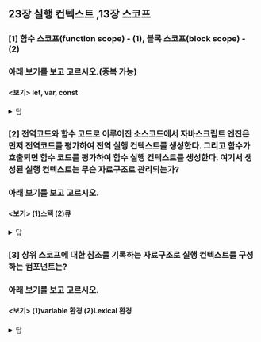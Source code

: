 ## 23장 실행 컨텍스트 ,13장 스코프

### [1]  함수 스코프(function scope) - __(1)__, 블록 스코프(block scope) - __(2)__
### 아래 보기를 보고 고르시오.(중복 가능)
#### <보기> let, var, const
<details>
<summary>답</summary>
<div markdown="1">
(1) var (2) let,const   <p386>
</div>
</details>



### [2] 전역코드와 함수 코드로 이루어진 소스코드에서 자바스크립트 엔진은 먼저 전역코드를 평가하여 전역 실행 컨텍스트를 생성한다. 그리고 함수가 호출되면 함수 코드를 평가하여 함수 실행 컨텍스트를 생성한다.  여기서  생성된 실행 컨텍스트는 무슨 자료구조로 관리되는가?
### 아래 보기를 보고 고르시오.
#### <보기> (1)스택 (2)큐
<details>
<summary>답</summary>
<div markdown="1">
(1)스택  <p365>
</div>
</details>



### [3] 상위 스코프에 대한 참조를 기록하는 자료구조로 실행 컨텍스트를 구성하는 컴포넌트는?
### 아래 보기를 보고 고르시오.
#### <보기> (1)variable 환경 (2)Lexical 환경
<details>
<summary>답</summary>
<div markdown="1">
(2)Lexical환경 <p366>
</div>
</details>
